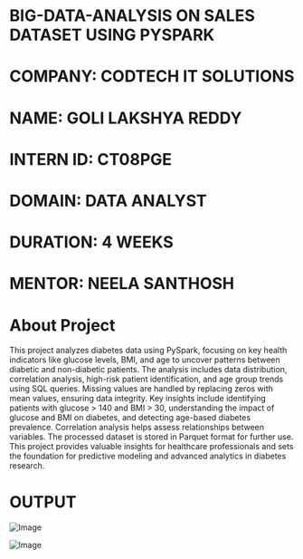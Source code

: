 # BIG-DATA-ANALYSIS ON SALES DATASET USING PYSPARK
# COMPANY: CODTECH IT SOLUTIONS
# NAME: GOLI LAKSHYA REDDY
# INTERN ID: CT08PGE
# DOMAIN: DATA ANALYST
# DURATION: 4 WEEKS
# MENTOR: NEELA SANTHOSH
# About Project
This project analyzes diabetes data using PySpark, focusing on key health indicators like glucose levels, BMI, and age to uncover patterns between diabetic and non-diabetic patients. 
The analysis includes data distribution, correlation analysis, high-risk patient identification, and age group trends using SQL queries.
Missing values are handled by replacing zeros with mean values, ensuring data integrity.
Key insights include identifying patients with glucose > 140 and BMI > 30, understanding the impact of glucose and BMI on diabetes, and detecting age-based diabetes prevalence. 
Correlation analysis helps assess relationships between variables. The processed dataset is stored in Parquet format for further use.
This project provides valuable insights for healthcare professionals and sets the foundation for predictive modeling and advanced analytics in diabetes research. 

# OUTPUT
![Image](https://github.com/user-attachments/assets/9ca5dbcd-2f63-4165-8a96-a79d6cffa481)

![Image](https://github.com/user-attachments/assets/6251aa9d-b436-4088-8168-bcc93ebb41cc)
